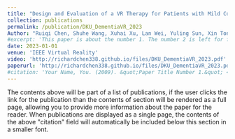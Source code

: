 ```yaml
---
title: "Design and Evaluation of a VR Therapy for Patients with Mild Cognitive Impairment and Dementia: Perspectives from Patients and Stakeholders."
collection: publications
permalink: /publication/DKU_DementiaVR_2023
Author: "Ruiqi Chen, Shuhe Wang, Xuhai Xu, Lan Wei, Yuling Sun, Xin Tong"
#excerpt: 'This paper is about the number 1. The number 2 is left for future work.'
date: 2023-01-01
venue: 'IEEE Virtual Reality'
video: 'http://richardchen338.github.io/files/DKU_DementiaVR_2023.pdf'
paperurl: 'http://richardchen338.github.io/files/DKU_DementiaVR_2023.pdf'
#citation: 'Your Name, You. (2009). &quot;Paper Title Number 1.&quot; <i>Journal 1</i>. 1(1).'
---
```


The contents above will be part of a list of publications, if the user clicks the link for the publication than the contents of section will be rendered as a full page, allowing you to provide more information about the paper for the reader. When publications are displayed as a single page, the contents of the above "citation" field will automatically be included below this section in a smaller font.